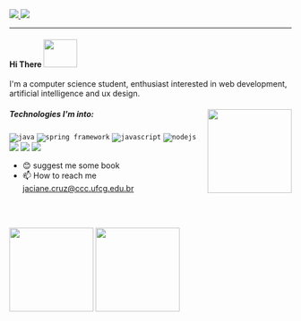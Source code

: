<a href="https://jaciane-cruz.medium.com">
  <img src="https://img.shields.io/badge/Medium-12100E?style=for-the-badge&logo=medium&logoColor=white"/>

</a>


<a href="https://www.linkedin.com/in/jaciane-cruz-669b72180/">
  <img src="https://img.shields.io/badge/LinkedIn-0077B5?style=for-the-badge&logo=linkedin&logoColor=white"/>
</a>

***

#### Hi There    <img src="https://media.giphy.com/media/Wj7lNjMNDxSmc/giphy.gif" width="60" height="50">


I'm a computer science student, enthusiast interested in web development, artificial intelligence and ux design.

##### Technologies I'm into:<img src="https://media.giphy.com/media/LmNwrBhejkK9EFP504/source.gif" width="150" height="150" align="right" />
<code><img src="https://img.icons8.com/color/30/000000/java-coffee-cup-logo.png" alt="java" /></code>
<code><img src="https://img.icons8.com/color/30/000000/spring-logo.png" alt="spring framework" /></code>
<code><img src="https://img.icons8.com/color/30/000000/javascript.png" alt="javascript" /></code>
<code><img src="https://img.icons8.com/color/30/000000/nodejs.png" alt="nodejs" /></code>
<code><img  src="https://img.icons8.com/color/30/000000/html-5--v1.png"/></code>
<code><img src="https://img.icons8.com/color/30/000000/css3.png"/></code>
<code><img src="https://img.icons8.com/officel/30/000000/react.png"/></code>

- :blush: suggest me some book 
- :mailbox: How to reach me jaciane.cruz@ccc.ufcg.edu.br



<br><br>

<img height="150" float="left" src="https://github-readme-stats.vercel.app/api?username=jacianeoc&theme=slateorange&show_icons=true"></img>
<img height="150" float="left" src="https://github-readme-stats.vercel.app/api/top-langs/?username=jacianeoc&theme=slateorange&layout=compact"></img>  



